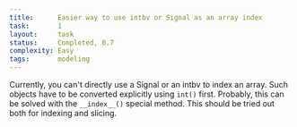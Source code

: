 ```yaml
---
title:      Easier way to use intbv or Signal as an array index
task:       1
layout:     task
status:     Completed, 0.7
complexity: Easy
tags:       modeling
---
```


Currently, you can't directly use a Signal or an intbv to index an array. Such
objects have to be converted explicitly using `int()` first.  Probably, this
can be solved with the `__index__()` special method.  This should be tried out
both for indexing and slicing.
